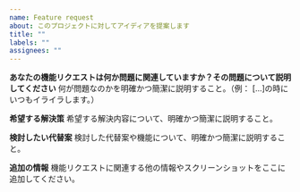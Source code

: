 ```yaml
---
name: Feature request
about: このプロジェクトに対してアイディアを提案します
title: ""
labels: ""
assignees: ""
---
```


**あなたの機能リクエストは何か問題に関連していますか？その問題について説明してください**
何が問題なのかを明確かつ簡潔に説明すること。（例： [...]の時にいつもイライラします。）

**希望する解決策**
希望する解決内容について、明確かつ簡潔に説明すること。

**検討したい代替案**
検討した代替案や機能について、明確かつ簡潔に説明すること。

**追加の情報**
機能リクエストに関連する他の情報やスクリーンショットをここに追加してください。
